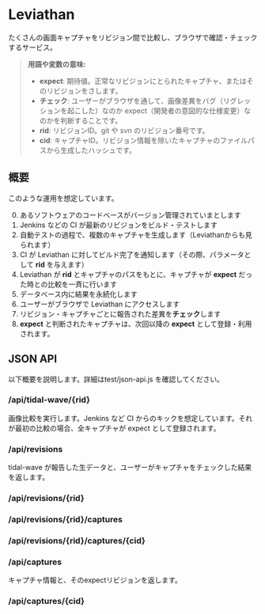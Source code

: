 Leviathan
===================

たくさんの画面キャプチャをリビジョン間で比較し、ブラウザで確認・チェックするサービス。


> **用語や変数の意味:**
> 
>  - **expect**: 期待値。正常なリビジョンにとられたキャプチャ、またはそのリビジョンをさします。
>  - **チェック**: ユーザーがブラウザを通して、画像差異をバグ（リグレッションを起こした）なのか expect（開発者の意図的な仕様変更）なのかを判断することです。
>  - **rid**: リビジョンID。git や svn のリビジョン番号です。
>  - **cid**: キャプチャID。リビジョン情報を除いたキャプチャのファイルパスから生成したハッシュです。


概要
-------------

このような運用を想定しています。

0. あるソフトウェアのコードベースがバージョン管理されていまとします
1. Jenkins などの CI が最新のリビジョンをビルド・テストします
2. 自動テストの過程で、複数のキャプチャを生成します（Leviathanからも見られます）
3. CI が Leviathan に対してビルド完了を通知します（その際、パラメータとして **rid** を与えます）
4. Leviathan が **rid** とキャプチャのパスをもとに、キャプチャが **expect** だった時との比較を一斉に行います
5. データベース内に結果を永続化します
6. ユーザーがブラウザで Leviathan にアクセスします
7. リビジョン・キャプチャごとに報告された差異を**チェック**します
8. **expect** と判断されたキャプチャは、次回以降の **expect** として登録・利用されます。

JSON API
-------------

以下概要を説明します。詳細はtest/json-api.js を確認してください。
 
### /api/tidal-wave/{rid}

画像比較を実行します。Jenkins など CI からのキックを想定しています。それが最初の比較の場合、全キャプチャが expect として登録されます。

### /api/revisions

tidal-wave が報告した生データと、ユーザーがキャプチャをチェックした結果を返します。

### /api/revisions/{rid}
### /api/revisions/{rid}/captures
### /api/revisions/{rid}/captures/{cid}
### /api/captures

キャプチャ情報と、そのexpectリビジョンを返します。

### /api/captures/{cid}
